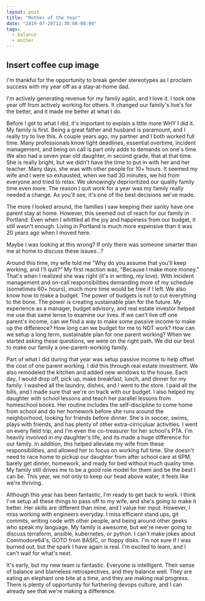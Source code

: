 ```yaml
---
layout: post
title: "Mother of the Year"
date: "2019-07-28T12:30:08-08:00"
tags:
  - balance
  - mother
---
```

## Insert coffee cup image
I'm thankful for the opportunity to break gender stereotypes as I proclaim success with my year off as a stay-at-home dad.

I'm actively generating revenue for my family again, and I love it. I took one year off from actively working for others. It changed our family's live's for the better, and it made me better at what I do.

Before I get to what I did, it's important to explain a little more WHY I did it. My family is first. Being a great father and husband is paramount, and I really try to live this. A couple years ago, my partner and I both worked full time. Many professionals know tight deadlines, essential overtime, incident management, and being on call is part only adds to demands on one's time. We also had a seven year old daughter, in second grade, that at that time. She is really bright, but we didn't have the time to put in with her and her teacher. Many days, she was with other people for 10+ hours. It seemed my wife and I were so exhausted, when we had 30 minutes, we hid from everyone and tried to relax. We uknowingly deprioritized our quality family time even more. The reason I quit work for a year was my family really needed a change. As you'll see, it's one of the best decisions we've made.

The more I looked around, the families I saw keeping their sanity have one parent stay at home. However, this seemed out of reach for our family in Portland. Even when I whittled all the joy and happiness from our budget, it still wasn't enough. Living in Portland is much more expensive than it was 20 years ago when I moved here.

Maybe I was looking at this wrong? If only there was someone smarter than me at home to discuss these issues...?

Around this time, my wife told me "Why do you assume that you'll keep working, and I'll quit?" My first reaction was, "Because I make more money." That's when I realized she was right (it's in writing, my love). With incident management and on-call responsibilities demanding more of my schedule (sometimes 60+ hours), much more time would be free if I left. We also know how to make a budget. The power of budgets is not to cut everything to the bone. The power is creating sustainable plan for the future. My experience as a manager, budget advisory, and real estate investor helped me use that same lense to examine our lives. If we can't live off one parent's income, can we find a way to make some passive income to make up the difference? How long can we budget for me to NOT work? How can we setup a long term, sustainable plan for one parent working? When we started asking these questions, we were on the right path. We did our best to make our family a one-parent-working family.

Part of what I did during that year was setup passive income to help offset the cost of one parent working. I did this through real estate investment. We also remodeled the kitchen and added new windows to the house. Each day, I would drop off, pick up, make breakfast, lunch, and dinner for my family. I washed all the laundry, dishes, and I went to the store. I paid all the bills, and I made sure that we're on track with our budget. I also helped my daughter with school lessons and teach her parallel lessons from homeschool books. Her routine includes the self-discipline to come home from school and do her homework before she runs around the neighborhood, looking for friends before dinner. She's in soccer, swims, plays with friends, and has plenty of other extra-cirriculuar activities. I went on every field trip, and I'm even the co-treasurer for her school's PTA. I'm heavily involved in my daughter's life, and its made a huge difference for our family. In addition, this helped alleviate my wife from these responsibilities, and allowed her to focus on working full time. She doesn't need to race home to pickup our daughter from after school care at 6PM, barely get dinner, homework, and ready for bed without much quality time. My family still drives me to be a good role model for them and be the best I can be. This year, we not only to keep our head above water, it feels like we're thriving.

Although this year has been fantastic, I'm ready to get back to work. I think I've setup all these things to pass off to my wife, and she's going to make it better. Her skills are different than mine, and I value her input. However, I miss working with engineers everyday. I miss efficient stand ups, git commits, writing code with other people, and being around other geeks who speak my language. My family is awesome, but we're never going to discuss terraform, ansible, kubernetes, or python. I can't make jokes about Commodore64's, GOTO from BASIC, or floppy disks. I'm not sure if I was burned out, but the spark I have again is real. I'm excited to learn, and I can't wait for what's next.

It's early, but my new team is fantastic. Everyone is intelligent. Their sense of balance and blameless retrospectives, and they balance well. They are eating an elephant one bite at a time, and they are making real progress. There is plenty of opportunity for furthering devops culture, and I can already see that we're making a difference.

